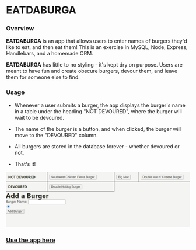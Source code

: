 # EATDABURGA

### Overview

**EATDABURGA** is an app that allows users to enter names of burgers they'd like to eat, and then eat them! This is an exercise in MySQL, Node, Express, Handlebars, and a homemade ORM.

**EATDABURGA** has little to no styling - it's kept dry on purpose. Users are meant to have fun and create obscure burgers, devour them, and leave them for someone else to find.

### Usage

- Whenever a user submits a burger, the app displays the burger's name in a table under the heading "NOT DEVOURED", where the burger will wait to be devoured.

- The name of the burger is a button, and when clicked, the burger will move to the "DEVOURED" column.

- All burgers are stored in the database forever - whether devoured or not.

- That's it!

![Demo](demo.jpg)

### [Use the app here](https://fast-cliffs-11572.herokuapp.com/)
